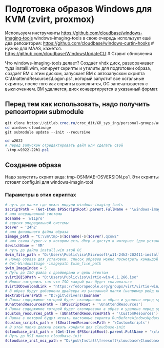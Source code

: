 
# Подготовка образов Windows для KVM (zvirt, proxmox)

Используем инструменты
https://github.com/cloudbase/windows-imaging-tools
windows-imaging-tools в свою очередь использует ещё два репозитория:
https://github.com/cloudbase/windows-curtin-hooks # нужно для MAAS, кажется.
https://github.com/cloudbase/WindowsUpdateCLI # Ставит обновления

Что windows-imaging-tools делает?
Создаёт vhdx диск, разворачивает туда installl.wim, 
копирует скрипты и утилиты для подготовки образа, 
создаёт ВМ с этим диском, 
запускает ВМ с автозапуском скрипта C:\UnattendResources\Logon.ps1, который запустит все остальные скрипты, 
после того как сприпты выполнятся, 
ОС запечатывается с выключением. 
ВМ удаляется, диск конвертируется в указанный формат.

## Перед тем как использовать, надо получить репозитории submodule

```powershell
git clone https://gitlab.croc.ru/croc_dit/GR_sys_ing/personal-groups/aratner/windows-cloudimage.git
cd windows-cloudimage
git submodule update --init --recursive

cd w2022
# перед запуском отредактировать файл или сделать свой
.\tmp-w2022-22h1.ps1

```

## Создание образа

Надо запустить скрипт вида: tmp-OSNMAE-OSVERSION.ps1. Эти скрипты готовят config.ini для windows-imagin-tool

### Параметры в этих скриптах

```powershell
# путь до папке где лежат модули windows-imaging-tools
$scriptPath = (Get-Item $PSScriptRoot).parent.FullName + '\windows-imaging-tools'
# имя операционной системы
$osname = 'w11pro'
# версия операционной системы
$osver = '24h2'
# имя финального файла образа
$image_path = "C:\vm\tmp-$($osname)-$($osver).qcow2"
# имя свича hyper-v в котором есть dhcp и доступ в интернет (для установки обновлений)
$switchName = 'VM'
# путь до файла install.wim этой ОС
$wim_file_path = "D:\Users\Public\iso\Microsoft\w11-24h2-202411-install.wim"
# Номер образа для установки, список образов можно посмотреть командой
# Get-WindowsImage -imagepath $wim_file_path
$wim_ImageIndex = 5
# Путь до ISO файла с драйверами и qemu агентом
$virtIOISOPath = "D:\Users\Public\iso\virtio-win-0.1.266.iso"
# Можно настроить так что ISO каждый раз будет скачиваться
$virtIODownloadLink = "https://fedorapeople.org/groups/virt/virtio-win/direct-downloads/archive-virtio/virtio-win-0.1.266-1/virtio-win-0.1.266.iso"
# В образ будут добавлены драйвера из указанной папки (например рейд контроллер для железного сервера)
$extraDriversPath = "D:\git\drivers\$osname"
# Папка содержимое которой будет скопировано в образ и удалено перед sysprep
$UnattendResourcesPath = ($PSScriptRoot + '\UnattendResources')
# Папка содержимое которой будет скопировано в образ и удалено перед sysprep
$custom_resources_path = ($UnattendResourcesPath + '\CustomResources')
# Папка в которой будут искать кастомные скрипты RunBeforeWindowsUpdates.ps1, RunAfterWindowsUpdates.ps1, RunBeforeCloudbaseInitInstall.ps1, RunAfterCloudbaseInitInstall.ps1, RunBeforeSysprep.ps1, RunAfterSysprep.ps1.
$custom_scripts_path = ($UnattendResourcesPath + '\CustomScripts')
# В этой папке должны лежать конфиги для cloudbase-init
$cloudbase_init_path = (Get-Item $PSScriptRoot).parent.FullName + '\cloudbase'
# Путь до MSI пакета cloudbase-init
$cloudbase_init_msi_path = "D:\pub\Install\freesoft\cloudbase\CloudbaseInitSetup_1_1_6_x64.msi"
```

